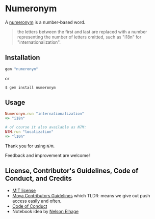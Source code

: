 # Numeronym

A [numeronym](https://en.wikipedia.org/wiki/Numeronym) is a number-based word.

> the letters between the first and last are replaced with a number representing the number of letters omitted, such as "i18n" for "internationalization".

## Installation

```ruby
gem "numeronym"
```

or

```
$ gem install numeronym
```

## Usage

```ruby
Numeronym.run "internationalization"
=> "i18n"

# of course it also available as N7M:
N7M.run "localization"
=> "l10n"
```

Thank you for using `N7M`.

Feedback and improvement are welcome!

## License, Contributor's Guidelines, Code of Conduct, and Credits

- [MIT license](LICENSE.md)
- [Moya Contributors Guidelines][moya] which TLDR: means we give out push access easily and often.
- [Code of Conduct](CODE_OF_CONDUCT.md)
- Notebook idea by [Nelson Elhage](https://blog.nelhage.com/about/)

[moya]: https://github.com/Moya/contributors
